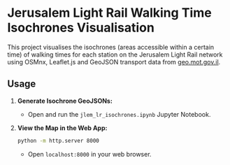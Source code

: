 # Jerusalem Light Rail Walking Time Isochrones Visualisation
This project visualises the isochrones (areas accessible within a certain time) of walking times for each station on the  Jerusalem Light Rail network using OSMnx, Leaflet.js and GeoJSON transport data from [geo.mot.gov.il](geo.mot.gov.il).

## Usage

1. **Generate Isochrone GeoJSONs:**
    - Open and run the `jlem_lr_isochrones.ipynb` Jupyter Notebook.
    

2. **View the Map in the Web App:**
    ```bash
    python -m http.server 8000
    ```
    - Open `localhost:8000` in your web browser.
